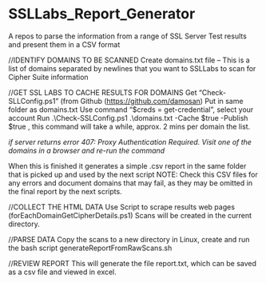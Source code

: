 # SSLLabs_Report_Generator
A repos to parse the information from a range of SSL Server Test results and present them in a CSV format

//IDENTIFY DOMAINS TO BE SCANNED
Create domains.txt file – This is a list of domains separated by newlines that you want to SSLLabs to scan for Cipher Suite information

//GET SSL LABS TO CACHE RESULTS FOR DOMAINS
Get “Check-SLLConfig.ps1” (from Github (https://github.com/damosan)
Put in same folder as domains.txt
Use command “$creds = get-credential”, select your account
Run .\Check-SSLConfig.ps1 .\domains.txt -Cache $true -Publish $true  , this command will take a while, approx. 2 mins per domain the list.

*if server returns error 407: Proxy Authentication Required. Visit one of the domains in a browser and re-run the command*

When this is finished it generates a simple .csv report in the same folder that is picked up and used by the next script
NOTE: Check this CSV files for any errors and document domains that may fail, as they may be omitted in the final report by the next scripts.

//COLLECT THE HTML DATA
Use Script to scrape results web pages (forEachDomainGetCipherDetails.ps1)
Scans will be created in the current directory.

//PARSE DATA
Copy the scans to a new directory in Linux, create and run the bash script generateReportFromRawScans.sh

//REVIEW REPORT
This will generate the file report.txt, which can be saved as a csv file and viewed in excel.
